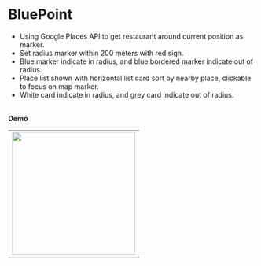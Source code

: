 # BluePoint
<ul>
  <li>Using Google Places API to get restaurant around current position as marker.</li>
  <li>Set radius marker within 200 meters with red sign.</li>
  <li>Blue marker indicate in radius, and blue bordered marker indicate out of radius.</li>
  <li>Place list shown with horizontal list card sort by nearby place, clickable to focus on map marker.</li>
  <li>White card indicate in radius, and grey card indicate out of radius.</li>
</ul><br>
<b>Demo</b><br>
<table>
  <tr>
    <td><img src="https://raw.githubusercontent.com/iqbalsyamhad/BluePoint/master/bluepointdemo.gif" width="250px"></td>
  </tr>
</table>
